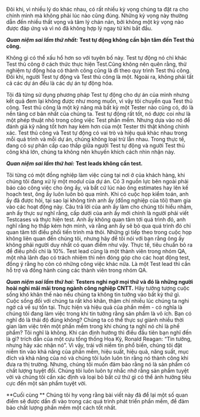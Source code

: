 Đôi khi, vì nhiều lý do khác nhau, có rất nhiều kỳ vọng chúng ta đặt ra cho chính mình mà không phải lúc nào cũng đúng. Những kỳ vọng này thường dẫn đến nhiều thất vọng và tâm lý chán nản, bởi không một kỳ vọng nào được đáp ứng và vì nó đã không hợp lý ngay từ khi bắt đầu.
 
***Quan niệm sai lầm thứ nhất:***
**Test tự động không cần bận tâm đến Test thủ công.**
 
Không gì có thể xấu hổ hơn so với tuyên bố này. Test tự động nó chỉ khác Test thủ công ở cách thức thực hiện Test.Cũng không nên quên rằng, thử nghiệm tự động hóa có thành công cũng là đi theo quy trình Test thủ công. Đôi khi, người Test tự động và Test thủ công là một. Ngoài ra, không phải tất cả các dự án đều là các dự án tự động hóa.
 
Tôi đã từng sử dụng phương pháp Test tự động cho dự án của mình nhưng kết quả đem lại không được như mong muốn, vì vậy tôi chuyển qua Test thủ công. Test thủ công là một kỹ năng mà bất kỳ một Tester nào cũng có, đó là nền tảng cơ bản nhất của chúng ta. Test tự động rất tốt, nó được coi như là một phép thuật nhỏ trong công việc Test phần mềm. Nhưng dựa vào nó để đánh giá kỹ năng tốt hơn hay kém hơn của một Tester thì thật không chính xác. Test thủ công và Test tự động có vai trò và hiệu quả khác nhau trong mỗi quá trình và mỗi dự án, chúng không loại trừ lẫn nhau. Trong thực tế, đang có sự phân cấp cao thấp giữa người Test tự động và người Test thủ công khá lớn, chúng ta không nên khuyến khích cách nhìn nhận này.
 
***Quan niệm sai lầm thứ hai:***
**Test leads không cần test.**
 
Tôi từng có một đồng nghiệp làm việc cùng tại nơi ở của khách hàng, khi chúng tôi đang xử lý một modul của dự án. Có 3 nguồn lực bên ngoài phải báo cáo công việc cho ông ấy, và bất cứ lúc nào ông estimates hay lên kế hoạch test, ông ấy luôn luôn bỏ qua mình. Khi có cuộc họp kiểm toán, anh ấy đã được hỏi, tại sao lại không tính anh ấy (đồng nghiệp của tôi) tham gia vào các hoạt động này. Câu trả lời của anh ấy làm cho chúng tôi hiểu nhầm, anh ấy thực sự nghĩ rằng, cấp dưới của anh ấy mới chính là người phải viết Testcases và thực hiện test. Anh ấy không quan tâm tới quá trình đó, anh nghĩ rằng họ thấp kém hơn mình, và rằng anh ấy sẽ bỏ qua quá trình đó chỉ quan tâm tới điều phối tiến trình mà thôi.
Những gì tiếp theo trong cuộc họp không liên quan đến chúng tôi, nhưng hãy để tôi nói với bạn rằng ông ấy không phải người duy nhất có quan điểm như vậy.
Thực tế, tiêu chuẩn bỏ ra để điều phối chỉ là 10%. Test lead cũng là một thành viên trong nhóm QA, một nhà lãnh đạo có trách nhiệm thì nên đóng góp cho các hoạt động test, đồng ý rằng họ còn có những công việc khác nữa. Là một Test lead thì cần hỗ trợ và đồng hành cùng các thành viên trong nhóm QA.
 
***Quan niệm sai lầm thứ hai:***
**Testers nghi ngờ mọi thứ và đó là những người hoài nghi mãi mãi trong ngành công nghiệp CNTT.**
Hãy tưởng tượng cuộc sống khó khăn thế nào nếu chúng ta không tin tưởng vào bất kỳ thứ gì. Cuộc sống đối với chúng ta rất khó khăn, thậm chí nhiều lúc chúng ta nghi ngờ cả về sự tồn tại. Thực hiện và hiệu quả của phần mềm - có nghĩa là chúng tôi đang làm việc trong khi tin tưởng rằng sản phẩm là vô ích. Bạn có nghĩ đó là thái độ đúng không? Chúng ta có thể thực sự giành nhiều thời gian làm việc trên một phần mềm trong khi chúng ta nghĩ nó chỉ là phế phẩm? Tôi nghĩ là không.
Khi cán định hướng thì điều đầu tiên bạn nghĩ đến là gì? trích dẫn của một cựu tổng thống Hoa Kỳ, Ronald Reagan: “Tin tưởng, nhưng hãy xác nhận nó”.
 Vì vậy, trái với niềm tin phổ biến, chúng tôi đặt niềm tin vào khả năng của phần mềm, hiệu suất, hiệu quả, năng suất, mục đích và khả năng của nó và chúng tôi luôn luôn tin rằng nó thành công khi đưa ra thị trường.
Nhưng, chúng tôi muốn đảm bảo rằng nó là sản phẩm có chất lượng tuyệt đối. Chúng tôi luôn luôn tự nhắc nhở rằng sản phẩm tuyệt vời và chúng tôi cần xác định và loại bỏ bất cứ thứ gì có thể ảnh hưởng tiêu cực đến một sản phẩm tuyệt vời.

**Cuối cùng **
Chúng tôi hy vọng rằng bài viết này đã để lại một số quan điểm sẽ được dần đi vào trong các quá trình phát triển phần mềm, để đảm bảo chất lượng phần mềm một cách tốt nhất.
